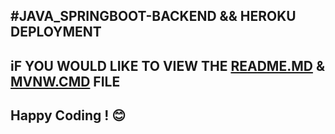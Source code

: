 #JAVA_SPRINGBOOT-BACKEND && HEROKU DEPLOYMENT
---------------------------------------------------
## iF YOU WOULD LIKE TO VIEW THE [README.MD](./readme.md) & [MVNW.CMD](./mvnw.cmd) FILE

## Happy Coding ! :blush: